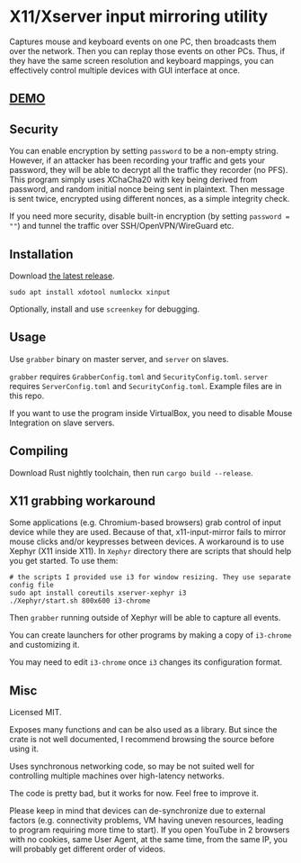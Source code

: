 # X11/Xserver input mirroring utility

Captures mouse and keyboard events on one PC, then broadcasts them over the network. Then you can replay those events on other PCs. Thus, if they have the same screen resolution and keyboard mappings, you can effectively control multiple devices with GUI interface at once.

## [DEMO](https://youtu.be/HMadvD87JvE)

## Security

You can enable encryption by setting `password` to be a non-empty string. However, if an attacker has been recording your traffic and gets your password, they will be able to decrypt all the traffic they recorder (no PFS). This program simply uses XChaCha20 with key being derived from password, and random initial nonce being sent in plaintext. Then message is sent twice, encrypted using different nonces, as a simple integrity check.

If you need more security, disable built-in encryption (by setting `password = ""`) and tunnel the traffic over SSH/OpenVPN/WireGuard etc.

## Installation

Download [the latest release](https://github.com/pzmarzly/x11-input-mirror/releases).

```text
sudo apt install xdotool numlockx xinput
```

Optionally, install and use `screenkey` for debugging.

## Usage

Use `grabber` binary on master server, and `server` on slaves.

`grabber` requires `GrabberConfig.toml` and `SecurityConfig.toml`. `server` requires `ServerConfig.toml` and `SecurityConfig.toml`. Example files are in this repo.

If you want to use the program inside VirtualBox, you need to disable Mouse Integration on slave servers.

## Compiling

Download Rust nightly toolchain, then run `cargo build --release`.

## X11 grabbing workaround

Some applications (e.g. Chromium-based browsers) grab control of input device while they are used. Because of that, x11-input-mirror fails to mirror mouse clicks and/or keypresses between devices. A workaround is to use Xephyr (X11 inside X11). In `Xephyr` directory there are scripts that should help you get started. To use them:

```text
# the scripts I provided use i3 for window resizing. They use separate config file
sudo apt install coreutils xserver-xephyr i3
./Xephyr/start.sh 800x600 i3-chrome
```

Then `grabber` running outside of Xephyr will be able to capture all events.

You can create launchers for other programs by making a copy of `i3-chrome` and customizing it.

You may need to edit `i3-chrome` once `i3` changes its configuration format.

## Misc

Licensed MIT.

Exposes many functions and can be also used as a library. But since the crate is not well documented, I recommend browsing the source before using it.

Uses synchronous networking code, so may be not suited well for controlling multiple machines over high-latency networks.

The code is pretty bad, but it works for now. Feel free to improve it.

Please keep in mind that devices can de-synchronize due to external factors (e.g. connectivity problems, VM having uneven resources, leading to program requiring more time to start). If you open YouTube in 2 browsers with no cookies, same User Agent, at the same time, from the same IP, you will probably get different order of videos.